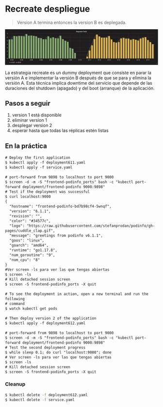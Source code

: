 Recreate despliegue
===================

> Version A termina entonces la version B es deplegada.

![kubernetes recreate deployment](grafana-recreate.png)

La estrategia recreate es un dummy deployment que consiste en parar la versión A e implementar la versión B después de que se para y elimina la versión A. Esta técnica implica downtime del servicio que depende de las duraciones del shutdown (apagado) y del boot (arranque) de la aplicación. 

## Pasos a seguir

1. version 1 está disponible
1. eliminar version 1
1. desplegar version 2
1. esperar hasta que todas las réplicas estén listas

## En la práctica

```
# Deploy the first application
$ kubectl apply -f deployment611.yaml
$ kubectl apply -f service.yaml

# port-forward from 9898 to localhost to port 9000
$ screen -d -m -S "frontend-podinfo_ports" bash -c "kubectl port-forward deployment/frontend-podinfo 9000:9898"
# Test if the deployment was successful
$ curl localhost:9000
{
  "hostname": "frontend-podinfo-bd7b98cf4-5wnqf",
  "version": "6.1.1",
  "revision": "",
  "color": "#34577c",
  "logo": "https://raw.githubusercontent.com/stefanprodan/podinfo/gh-pages/cuddle_clap.gif",
  "message": "greetings from podinfo v6.1.1",
  "goos": "linux",
  "goarch": "amd64",
  "runtime": "go1.17.8",
  "num_goroutine": "9",
  "num_cpu": "8"
}
#Ver screen -ls para ver las que tengas abiertas 
$ screen -ls
# Kill detached session screen
$ screen -S frontend-podinfo_ports -X quit

# To see the deployment in action, open a new terminal and run the following
# command
$ watch kubectl get pods

# Then deploy version 2 of the application
$ kubectl apply -f deployment612.yaml

# port-forward from 9898 to localhost to port 9000
$ screen -d -m -S "frontend-podinfo_ports" bash -c "kubectl port-forward deployment/frontend-podinfo 9000:9898"
# Test the second deployment progress
$ while sleep 0.1; do curl "localhost:9000"; done
# Ver screen -ls para ver las que tengas abiertas 
$ screen -ls
# Kill detached session screen
$ screen -S frontend-podinfo_ports -X quit
```

### Cleanup

```bash
$ kubectl delete -f deployment612.yaml
$ kubectl delete -f service.yaml
```